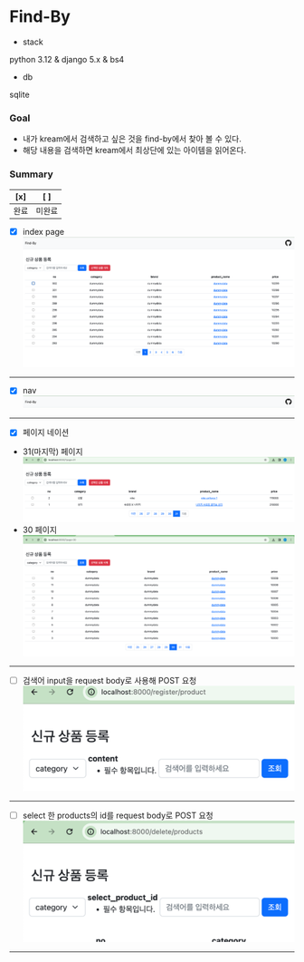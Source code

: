# Find-By

- stack

python 3.12 & django 5.x & bs4
- db

sqlite

### Goal
- 내가 kream에서 검색하고 싶은 것을 find-by에서 찾아 볼 수 있다.
- 해당 내용을 검색하면 kream에서 최상단에 있는 아이템을 읽어온다.

 
### Summary
| [x] | [ ] |
|-----|-----|
| 완료  | 미완료 |

- [x] index page
![img_1.png](readme_image/img_1.png)

---

- [x] nav
![img.png](readme_image/img_6.png)

---

- [x] 페이지 네이션

- 31(마지막) 페이지
![img.png](readme_image/img_4.png) 
- 30 페이지
![img_1.png](readme_image/img_5.png)

---

- [ ] 검색어 input을 request body로 사용해 POST 요청 
![img_2.png](readme_image/img_2.png)

---

- [ ] select 한 products의 id를 request body로 POST 요청
![img_3.png](readme_image/img_3.png)

---
